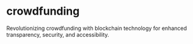 # crowdfunding
Revolutionizing crowdfunding with blockchain technology for enhanced transparency, security, and accessibility.
